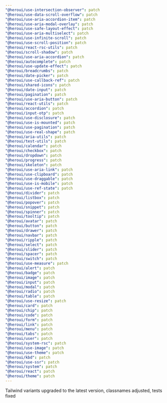 ```yaml
---
"@heroui/use-intersection-observer": patch
"@heroui/use-data-scroll-overflow": patch
"@heroui/use-aria-accordion-item": patch
"@heroui/use-aria-modal-overlay": patch
"@heroui/use-safe-layout-effect": patch
"@heroui/use-aria-multiselect": patch
"@heroui/use-infinite-scroll": patch
"@heroui/use-scroll-position": patch
"@heroui/react-rsc-utils": patch
"@heroui/scroll-shadow": patch
"@heroui/use-aria-accordion": patch
"@heroui/autocomplete": patch
"@heroui/use-update-effect": patch
"@heroui/breadcrumbs": patch
"@heroui/date-picker": patch
"@heroui/use-callback-ref": patch
"@heroui/shared-icons": patch
"@heroui/date-input": patch
"@heroui/pagination": patch
"@heroui/use-aria-button": patch
"@heroui/react-utils": patch
"@heroui/accordion": patch
"@heroui/input-otp": patch
"@heroui/use-disclosure": patch
"@heroui/use-is-mounted": patch
"@heroui/use-pagination": patch
"@heroui/use-real-shape": patch
"@heroui/aria-utils": patch
"@heroui/test-utils": patch
"@heroui/calendar": patch
"@heroui/checkbox": patch
"@heroui/dropdown": patch
"@heroui/progress": patch
"@heroui/skeleton": patch
"@heroui/use-aria-link": patch
"@heroui/use-clipboard": patch
"@heroui/use-draggable": patch
"@heroui/use-is-mobile": patch
"@heroui/use-ref-state": patch
"@heroui/divider": patch
"@heroui/listbox": patch
"@heroui/popover": patch
"@heroui/snippet": patch
"@heroui/spinner": patch
"@heroui/tooltip": patch
"@heroui/avatar": patch
"@heroui/button": patch
"@heroui/drawer": patch
"@heroui/navbar": patch
"@heroui/ripple": patch
"@heroui/select": patch
"@heroui/slider": patch
"@heroui/spacer": patch
"@heroui/switch": patch
"@heroui/use-measure": patch
"@heroui/alert": patch
"@heroui/badge": patch
"@heroui/image": patch
"@heroui/input": patch
"@heroui/modal": patch
"@heroui/radio": patch
"@heroui/table": patch
"@heroui/use-resize": patch
"@heroui/card": patch
"@heroui/chip": patch
"@heroui/code": patch
"@heroui/form": patch
"@heroui/link": patch
"@heroui/menu": patch
"@heroui/tabs": patch
"@heroui/user": patch
"@heroui/system-rsc": patch
"@heroui/use-image": patch
"@heroui/use-theme": patch
"@heroui/kbd": patch
"@heroui/use-ssr": patch
"@heroui/system": patch
"@heroui/react": patch
"@heroui/theme": patch
---
```


Tailwind variants upgraded to the latest version, classnames adjusted, tests fixed
